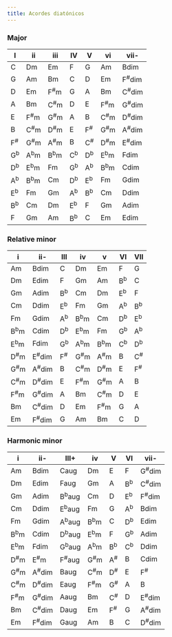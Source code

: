 ```yaml
---
title: Acordes diatónicos
---
```


### Major

| I             | ii             | iii            | IV            | V             | vi             | vii-             |
|---------------|----------------|----------------|---------------|---------------|----------------|------------------|
| C             | Dm             | Em             | F             | G             | Am             | Bdim             |
| G             | Am             | Bm             | C             | D             | Em             | F<sup>#</sup>dim |
| D             | Em             | F<sup>#</sup>m | G             | A             | Bm             | C<sup>#</sup>dim |
| A             | Bm             | C<sup>#</sup>m | D             | E             | F<sup>#</sup>m | G<sup>#</sup>dim |
| E             | F<sup>#</sup>m | G<sup>#</sup>m | A             | B             | C<sup>#</sup>m | D<sup>#</sup>dim |
| B             | C<sup>#</sup>m | D<sup>#</sup>m | E             | F<sup>#</sup> | G<sup>#</sup>m | A<sup>#</sup>dim |
| F<sup>#</sup> | G<sup>#</sup>m | A<sup>#</sup>m | B             | C<sup>#</sup> | D<sup>#</sup>m | E<sup>#</sup>dim |
| G<sup>b</sup> | A<sup>b</sup>m | B<sup>b</sup>m | C<sup>b</sup> | D<sup>b</sup> | E<sup>b</sup>m | Fdim             |
| D<sup>b</sup> | E<sup>b</sup>m | Fm             | G<sup>b</sup> | A<sup>b</sup> | B<sup>b</sup>m | Cdim             |
| A<sup>b</sup> | B<sup>b</sup>m | Cm             | D<sup>b</sup> | E<sup>b</sup> | Fm             | Gdim             |
| E<sup>b</sup> | Fm             | Gm             | A<sup>b</sup> | B<sup>b</sup> | Cm             | Ddim             |
| B<sup>b</sup> | Cm             | Dm             | E<sup>b</sup> | F             | Gm             | Adim             |
| F             | Gm             | Am             | B<sup>b</sup> | C             | Em             | Edim             |

### Relative minor

| i              | ii-              | III           | iv             | v              | VI            | VII           |
|----------------|------------------|---------------|----------------|----------------|---------------|---------------|
| Am             | Bdim             | C             | Dm             | Em             | F             | G             |
| Dm             | Edim             | F             | Gm             | Am             | B<sup>b</sup> | C             |
| Gm             | Adim             | B<sup>b</sup> | Cm             | Dm             | E<sup>b</sup> | F             |
| Cm             | Ddim             | E<sup>b</sup> | Fm             | Gm             | A<sup>b</sup> | B<sup>b</sup> |
| Fm             | Gdim             | A<sup>b</sup> | B<sup>b</sup>m | Cm             | D<sup>b</sup> | E<sup>b</sup> |
| B<sup>b</sup>m | Cdim             | D<sup>b</sup> | E<sup>b</sup>m | Fm             | G<sup>b</sup> | A<sup>b</sup> |
| E<sup>b</sup>m | Fdim             | G<sup>b</sup> | A<sup>b</sup>m | B<sup>b</sup>m | C<sup>b</sup> | D<sup>b</sup> |
| D<sup>#</sup>m | E<sup>#</sup>dim | F<sup>#</sup> | G<sup>#</sup>m | A<sup>#</sup>m | B             | C<sup>#</sup> |
| G<sup>#</sup>m | A<sup>#</sup>dim | B             | C<sup>#</sup>m | D<sup>#</sup>m | E             | F<sup>#</sup> |
| C<sup>#</sup>m | D<sup>#</sup>dim | E             | F<sup>#</sup>m | G<sup>#</sup>m | A             | B             |
| F<sup>#</sup>m | G<sup>#</sup>dim | A             | Bm             | C<sup>#</sup>m | D             | E             |
| Bm             | C<sup>#</sup>dim | D             | Em             | F<sup>#</sup>m | G             | A             |
| Em             | F<sup>#</sup>dim | G             | Am             | Bm             | C             | D             |


### Harmonic minor

| i              | ii-              | III+             | iv             | V             | VI            | vii-             |
|----------------|------------------|------------------|----------------|---------------|---------------|------------------|
| Am             | Bdim             | Caug             | Dm             | E             | F             | G<sup>#</sup>dim |
| Dm             | Edim             | Faug             | Gm             | A             | B<sup>b</sup> | C<sup>#</sup>dim |
| Gm             | Adim             | B<sup>b</sup>aug | Cm             | D             | E<sup>b</sup> | F<sup>#</sup>dim |
| Cm             | Ddim             | E<sup>b</sup>aug | Fm             | G             | A<sup>b</sup> | Bdim             |
| Fm             | Gdim             | A<sup>b</sup>aug | B<sup>b</sup>m | C             | D<sup>b</sup> | Edim             |
| B<sup>b</sup>m | Cdim             | D<sup>b</sup>aug | E<sup>b</sup>m | F             | G<sup>b</sup> | Adim             |
| E<sup>b</sup>m | Fdim             | G<sup>b</sup>aug | A<sup>b</sup>m | B<sup>b</sup> | C<sup>b</sup> | Ddim             |
| D<sup>#</sup>m | E<sup>#</sup>m   | F<sup>#</sup>aug | G<sup>#</sup>m | A<sup>#</sup> | B             | Cdim             |
| G<sup>#</sup>m | A<sup>#</sup>dim | Baug             | C<sup>#</sup>m | D<sup>#</sup> | E             | F<sup>#</sup>    |
| C<sup>#</sup>m | D<sup>#</sup>dim | Eaug             | F<sup>#</sup>m | G<sup>#</sup> | A             | B                |
| F<sup>#</sup>m | G<sup>#</sup>dim | Aaug             | Bm             | C<sup>#</sup> | D             | E<sup>#</sup>dim |
| Bm             | C<sup>#</sup>dim | Daug             | Em             | F<sup>#</sup> | G             | A<sup>#</sup>dim |
| Em             | F<sup>#</sup>dim | Gaug             | Am             | B             | C             | D<sup>#</sup>dim |

